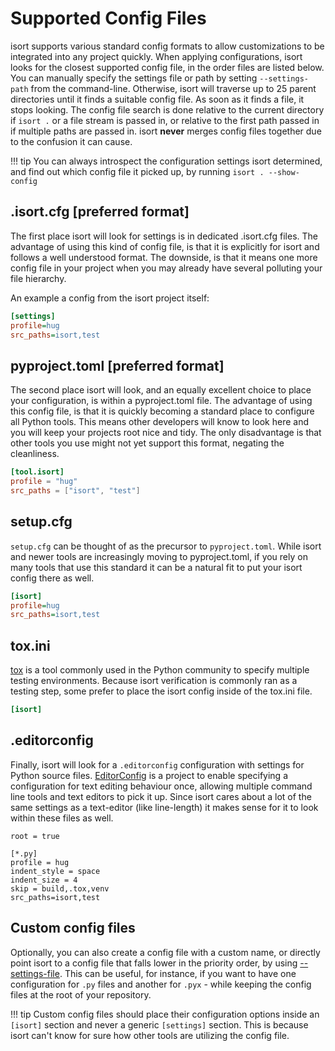 Supported Config Files
========

isort supports various standard config formats to allow customizations to be integrated into any project quickly.
When applying configurations, isort looks for the closest supported config file, in the order files are listed below.
You can manually specify the settings file or path by setting `--settings-path` from the command-line. Otherwise, isort will
traverse up to 25 parent directories until it finds a suitable config file.
As soon as it finds a file, it stops looking. The config file search is done relative to the current directory if `isort .`
or a file stream is passed in, or relative to the first path passed in if multiple paths are passed in.
isort **never** merges config files together due to the confusion it can cause.

!!! tip
    You can always introspect the configuration settings isort determined, and find out which config file it picked up, by running `isort . --show-config`



## .isort.cfg **[preferred format]**

The first place isort will look for settings is in dedicated .isort.cfg files.
The advantage of using this kind of config file, is that it is explicitly for isort and follows a well understood format.
The downside, is that it means one more config file in your project when you may already have several polluting your file hierarchy.

An example a config from the isort project itself:

```ini
[settings]
profile=hug
src_paths=isort,test
```

## pyproject.toml **[preferred format]**

The second place isort will look, and an equally excellent choice to place your configuration, is within a pyproject.toml file.
The advantage of using this config file, is that it is quickly becoming a standard place to configure all Python tools.
This means other developers will know to look here and you will keep your projects root nice and tidy.
The only disadvantage is that other tools you use might not yet support this format, negating the cleanliness.

```toml
[tool.isort]
profile = "hug"
src_paths = ["isort", "test"]
```

## setup.cfg

`setup.cfg` can be thought of as the precursor to `pyproject.toml`. While isort and newer tools are increasingly moving to pyproject.toml, if you rely on many tools that
use this standard it can be a natural fit to put your isort config there as well.


```ini
[isort]
profile=hug
src_paths=isort,test
```

## tox.ini

[tox](https://tox.readthedocs.io/en/latest/) is a tool commonly used in the Python community to specify multiple testing environments.
Because isort verification is commonly ran as a testing step, some prefer to place the isort config inside of the tox.ini file.

```ini
[isort]
```

## .editorconfig

Finally, isort will look for a `.editorconfig` configuration with settings for Python source files. [EditorConfig](https://editorconfig.org/) is a project to enable specifying a configuration for text editing behaviour once, allowing multiple command line tools and text editors to pick it up. Since isort cares about a lot of the same settings as a text-editor (like line-length) it makes sense for it to look within these files
as well.

```
root = true

[*.py]
profile = hug
indent_style = space
indent_size = 4
skip = build,.tox,venv
src_paths=isort,test
```

## Custom config files

Optionally, you can also create a config file with a custom name, or directly point isort to a config file that falls lower in the priority order, by using [--settings-file](https://pycqa.github.io/isort/docs/configuration/options/#settings-path).
This can be useful, for instance, if you want to have one configuration for `.py` files and another for `.pyx` - while keeping the config files at the root of your repository.

!!! tip
    Custom config files should place their configuration options inside an `[isort]` section and never a generic `[settings]` section. This is because isort can't know for sure
    how other tools are utilizing the config file.

